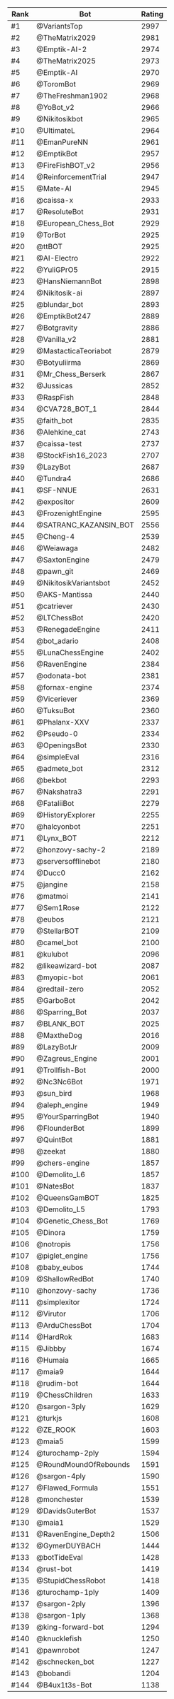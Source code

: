 Rank|Bot|Rating
---|---|---
#1|@VariantsTop|2997
#2|@TheMatrix2029|2981
#3|@Emptik-AI-2|2974
#4|@TheMatrix2025|2973
#5|@Emptik-AI|2970
#6|@ToromBot|2969
#7|@TheFreshman1902|2968
#8|@YoBot_v2|2966
#9|@Nikitosikbot|2965
#10|@UltimateL|2964
#11|@EmanPureNN|2961
#12|@EmptikBot|2957
#13|@FireFishBOT_v2|2956
#14|@ReinforcementTrial|2947
#15|@Mate-AI|2945
#16|@caissa-x|2933
#17|@ResoluteBot|2931
#18|@European_Chess_Bot|2929
#19|@TorBot|2925
#20|@ttBOT|2925
#21|@AI-Electro|2922
#22|@YuliGPrO5|2915
#23|@HansNiemannBot|2898
#24|@Nikitosik-ai|2897
#25|@blundar_bot|2893
#26|@EmptikBot247|2889
#27|@Botgravity|2886
#28|@Vanilla_v2|2881
#29|@MastacticaTeoriabot|2879
#30|@Botyuliirma|2869
#31|@Mr_Chess_Berserk|2867
#32|@Jussicas|2852
#33|@RaspFish|2848
#34|@CVA728_BOT_1|2844
#35|@faith_bot|2835
#36|@Alehkine_cat|2743
#37|@caissa-test|2737
#38|@StockFish16_2023|2707
#39|@LazyBot|2687
#40|@Tundra4|2686
#41|@SF-NNUE|2631
#42|@expositor|2609
#43|@FrozenightEngine|2595
#44|@SATRANC_KAZANSIN_BOT|2556
#45|@Cheng-4|2539
#46|@Weiawaga|2482
#47|@SaxtonEngine|2479
#48|@pawn_git|2469
#49|@NikitosikVariantsbot|2452
#50|@AKS-Mantissa|2440
#51|@catriever|2430
#52|@LTChessBot|2420
#53|@RenegadeEngine|2411
#54|@bot_adario|2408
#55|@LunaChessEngine|2402
#56|@RavenEngine|2384
#57|@odonata-bot|2381
#58|@fornax-engine|2374
#59|@Viceriever|2369
#60|@TuksuBot|2360
#61|@Phalanx-XXV|2337
#62|@Pseudo-0|2334
#63|@OpeningsBot|2330
#64|@simpleEval|2316
#65|@admete_bot|2312
#66|@bekbot|2293
#67|@Nakshatra3|2291
#68|@FataliiBot|2279
#69|@HistoryExplorer|2255
#70|@halcyonbot|2251
#71|@Lynx_BOT|2212
#72|@honzovy-sachy-2|2189
#73|@serversofflinebot|2180
#74|@Ducc0|2162
#75|@jangine|2158
#76|@matmoi|2141
#77|@Sem1Rose|2122
#78|@eubos|2121
#79|@StellarBOT|2109
#80|@camel_bot|2100
#81|@kulubot|2096
#82|@likeawizard-bot|2087
#83|@myopic-bot|2061
#84|@redtail-zero|2052
#85|@GarboBot|2042
#86|@Sparring_Bot|2037
#87|@BLANK_BOT|2025
#88|@MaxtheDog|2016
#89|@LazyBotJr|2009
#90|@Zagreus_Engine|2001
#91|@Trollfish-Bot|2000
#92|@Nc3Nc6Bot|1971
#93|@sun_bird|1968
#94|@aleph_engine|1949
#95|@YourSparringBot|1940
#96|@FlounderBot|1899
#97|@QuintBot|1881
#98|@zeekat|1880
#99|@chers-engine|1857
#100|@Demolito_L6|1857
#101|@NatesBot|1837
#102|@QueensGamBOT|1825
#103|@Demolito_L5|1793
#104|@Genetic_Chess_Bot|1769
#105|@Dinora|1759
#106|@notropis|1756
#107|@piglet_engine|1756
#108|@baby_eubos|1744
#109|@ShallowRedBot|1740
#110|@honzovy-sachy|1736
#111|@simplexitor|1724
#112|@Virutor|1706
#113|@ArduChessBot|1704
#114|@HardRok|1683
#115|@Jibbby|1674
#116|@Humaia|1665
#117|@maia9|1644
#118|@rudim-bot|1644
#119|@ChessChildren|1633
#120|@sargon-3ply|1629
#121|@turkjs|1608
#122|@ZE_ROOK|1603
#123|@maia5|1599
#124|@turochamp-2ply|1594
#125|@RoundMoundOfRebounds|1591
#126|@sargon-4ply|1590
#127|@Flawed_Formula|1551
#128|@monchester|1539
#129|@DavidsGuterBot|1537
#130|@maia1|1529
#131|@RavenEngine_Depth2|1506
#132|@GymerDUYBACH|1444
#133|@botTideEval|1428
#134|@rust-bot|1419
#135|@StupidChessRobot|1418
#136|@turochamp-1ply|1409
#137|@sargon-2ply|1396
#138|@sargon-1ply|1368
#139|@king-forward-bot|1294
#140|@knucklefish|1250
#141|@pawnrobot|1247
#142|@schnecken_bot|1227
#143|@bobandi|1204
#144|@B4ux1t3s-Bot|1138
